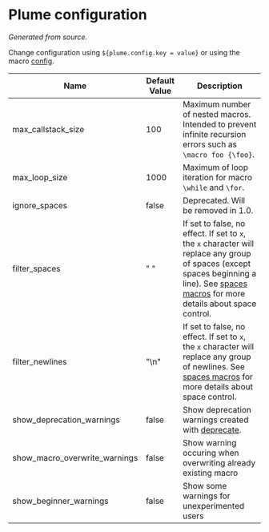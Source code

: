 # Plume configuration
_Generated from source._

Change configuration using `${plume.config.key = value}` or using the macro [config](macros.md#config).

| Name | Default Value | Description |
| ----- | ----- | ----- |
| max_callstack_size | 100 |  Maximum number of nested macros. Intended to prevent infinite recursion errors such as `\macro foo {\foo}`. |
| max_loop_size | 1000 |  Maximum of loop iteration for macro `\while` and `\for`. |
| ignore_spaces | false |  Deprecated. Will be removed in 1.0. |
| filter_spaces | " " |  If set to false, no effect. If set to `x`, the `x` character will replace any group of spaces (except spaces beginning a line). See [spaces macros](macros.md#spaces) for more details about space control. |
| filter_newlines | "\n" |  If set to false, no effect. If set to `x`, the `x` character will replace any group of newlines. See [spaces macros](macros.md#spaces) for more details about space control. |
| show_deprecation_warnings | false |  Show deprecation warnings created with [deprecate](macros.md#deprecate). |
| show_macro_overwrite_warnings | false |  Show warning occuring when overwriting already existing macro |
| show_beginner_warnings | false |  Show some warnings for unexperimented users |